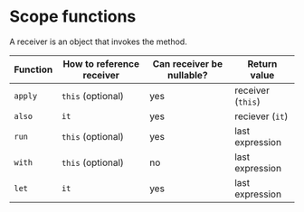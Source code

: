 # Scope functions

A receiver is an object that invokes the method.

 Function | How to reference receiver | Can receiver be nullable? | Return value      
----------|---------------------------|---------------------------|-------------------
 `apply`  | `this` (optional)         | yes                       | receiver (`this`) 
 `also`   | `it`                      | yes                       | reciever (`it`)   
 `run`    | `this` (optional)         | yes                       | last expression   
 `with`   | `this` (optional)         | no                        | last expression   
 `let`    | `it`                      | yes                       | last expression   
